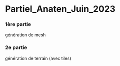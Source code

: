 # Partiel_Anaten_Juin_2023
### 1ère partie
génération de mesh
### 2e partie
génération de terrain (avec tiles)
